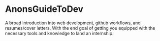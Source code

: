 # AnonsGuideToDev
A broad introduction into web development, github workflows, and resumes/cover letters. With the end goal of getting you equipped with the necessary tools and knowledge to land an internship. 
